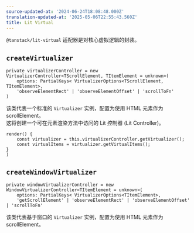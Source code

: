 ```yaml
---
source-updated-at: '2024-06-24T18:08:48.000Z'
translation-updated-at: '2025-05-06T22:55:43.560Z'
title: Lit Virtual
---
```

`@tanstack/lit-virtual` 适配器是对核心虚拟逻辑的封装。

## `createVirtualizer`

```tsx
private virtualizerController = new VirtualizerController<TScrollElement, TItemElement = unknown>(
    options: PartialKeys< VirtualizerOptions<TScrollElement, TItemElement>,
    'observeElementRect' | 'observeElementOffset' | 'scrollToFn'
)
```

该类代表一个标准的 `Virtualizer` 实例，配置为使用 HTML 元素作为 scrollElement。  
这将创建一个可在元素渲染方法中访问的 Lit 控制器 (Lit Controller)。

```tsx
render() {
    const virtualizer = this.virtualizerController.getVirtualizer();
    const virtualItems = virtualizer.getVirtualItems();
} 
)
```

## `createWindowVirtualizer`

```tsx
private windowVirtualizerController = new WindowVirtualizerController<TItemElement = unknown>(
    options: PartialKeys< VirtualizerOptions<TItemElement>,
    'getScrollElement' | 'observeElementRect' | 'observeElementOffset' | 'scrollToFn'
```

该类代表基于窗口的 `Virtualizer` 实例，配置为使用 HTML 元素作为 scrollElement。
